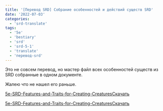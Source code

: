```yaml
---
title: '[Перевод SRD] Собрание особенностей и действий существ SRD'
date: '2022-07-03'
categories:
  - 'srd-translate'
tags:
  - '5e'
  - 'bestiary'
  - 'srd'
  - 'srd-5-1'
  - 'translate'
  - 'перевод-srd'
---
```


Это не совсем перевод, но мастер файл всех особенностей существ из SRD собранные в одном документе.

Жалею что не нашел его раньше.

[5e-SRD-Features-and-Traits-for-Creating-Creatures](https://cyborgsandmages.com/wp-content/uploads/2022/07/5e-SRD-Features-and-Traits-for-Creating-Creatures.pdf)[Скачать](https://cyborgsandmages.com/wp-content/uploads/2022/07/5e-SRD-Features-and-Traits-for-Creating-Creatures.pdf)

[5e-SRD-Features-and-Traits-for-Creating-Creatures](https://cyborgsandmages.com/wp-content/uploads/2022/07/5e-SRD-Features-and-Traits-for-Creating-Creatures.docx)[Скачать](https://cyborgsandmages.com/wp-content/uploads/2022/07/5e-SRD-Features-and-Traits-for-Creating-Creatures.docx)
